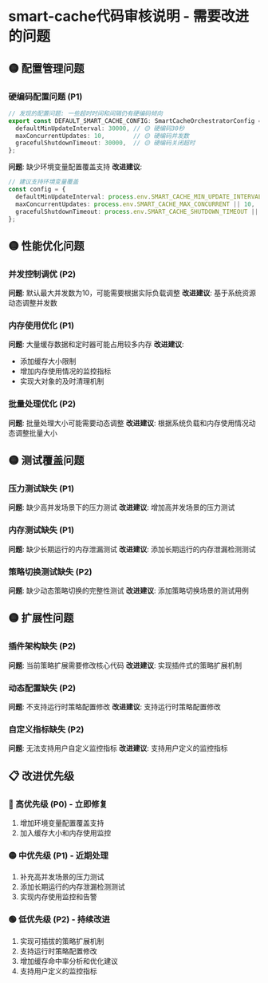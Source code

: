 # smart-cache代码审核说明 - 需要改进的问题

## 🟡 配置管理问题

### 硬编码配置问题 (P1)
```typescript
// 发现的配置问题: 一些超时时间和间隔仍有硬编码倾向
export const DEFAULT_SMART_CACHE_CONFIG: SmartCacheOrchestratorConfig = {
  defaultMinUpdateInterval: 30000, // 🟡 硬编码30秒
  maxConcurrentUpdates: 10,        // 🟡 硬编码并发数
  gracefulShutdownTimeout: 30000,  // 🟡 硬编码关闭超时
};
```

**问题**: 缺少环境变量配置覆盖支持
**改进建议**: 
```typescript
// 建议支持环境变量覆盖
const config = {
  defaultMinUpdateInterval: process.env.SMART_CACHE_MIN_UPDATE_INTERVAL || 30000,
  maxConcurrentUpdates: process.env.SMART_CACHE_MAX_CONCURRENT || 10,
  gracefulShutdownTimeout: process.env.SMART_CACHE_SHUTDOWN_TIMEOUT || 30000,
};
```

## 🟡 性能优化问题

### 并发控制调优 (P2)
**问题**: 默认最大并发数为10，可能需要根据实际负载调整
**改进建议**: 基于系统资源动态调整并发数

### 内存使用优化 (P1) 
**问题**: 大量缓存数据和定时器可能占用较多内存
**改进建议**: 
- 添加缓存大小限制
- 增加内存使用情况的监控指标
- 实现大对象的及时清理机制

### 批量处理优化 (P2)
**问题**: 批量处理大小可能需要动态调整
**改进建议**: 根据系统负载和内存使用情况动态调整批量大小

## 🟡 测试覆盖问题

### 压力测试缺失 (P1)
**问题**: 缺少高并发场景下的压力测试
**改进建议**: 增加高并发场景的压力测试

### 内存测试缺失 (P1)
**问题**: 缺少长期运行的内存泄漏测试
**改进建议**: 添加长期运行的内存泄漏检测测试

### 策略切换测试缺失 (P2)
**问题**: 缺少动态策略切换的完整性测试
**改进建议**: 添加策略切换场景的测试用例

## 🟡 扩展性问题

### 插件架构缺失 (P2)
**问题**: 当前策略扩展需要修改核心代码
**改进建议**: 实现插件式的策略扩展机制

### 动态配置缺失 (P2)
**问题**: 不支持运行时策略配置修改
**改进建议**: 支持运行时策略配置修改

### 自定义指标缺失 (P2)
**问题**: 无法支持用户自定义监控指标
**改进建议**: 支持用户定义的监控指标

## 📋 改进优先级

### 🔴 高优先级 (P0) - 立即修复
1. 增加环境变量配置覆盖支持
2. 加入缓存大小和内存使用监控

### 🟡 中优先级 (P1) - 近期处理
1. 补充高并发场景的压力测试
2. 添加长期运行的内存泄漏检测测试
3. 实现内存使用监控和告警

### 🟢 低优先级 (P2) - 持续改进
1. 实现可插拔的策略扩展机制
2. 支持运行时策略配置修改
3. 增加缓存命中率分析和优化建议
4. 支持用户定义的监控指标